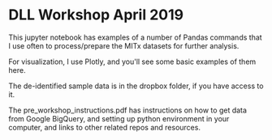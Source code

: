 # DLL Workshop April 2019

This jupyter notebook has examples of a number of Pandas commands that I use often
to process/prepare the MITx datasets for further analysis.

For visualization, I use Plotly, and you'll see some basic examples of them here.

The de-identified sample data is in the dropbox folder, if you have access to it.

The pre_workshop_instructions.pdf has instructions on how to get data from Google
BigQuery, and setting up python environment in your computer, and links to other
related repos and resources.  
